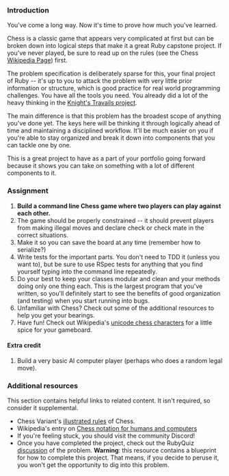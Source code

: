 ### Introduction

You've come a long way. Now it's time to prove how much you've learned.

Chess is a classic game that appears very complicated at first but can be broken down into logical steps that make it a great Ruby capstone project.  If you've never played, be sure to read up on the rules (see the Chess [Wikipedia Page](http://en.wikipedia.org/wiki/Chess)) first.

The problem specification is deliberately sparse for this, your final project of Ruby -- it's up to you to attack the problem with very little prior information or structure, which is good practice for real world programming challenges.  You have all the tools you need.  You already did a lot of the heavy thinking in the [Knight's Travails project](https://www.theodinproject.com/lessons/ruby-knights-travails).

The main difference is that this problem has the broadest scope of anything you've done yet.  The keys here will be thinking it through logically ahead of time and maintaining a disciplined workflow.  It'll be much easier on you if you're able to stay organized and break it down into components that you can tackle one by one.

This is a great project to have as a part of your portfolio going forward because it shows you can take on something with a lot of different components to it.

### Assignment

<div class="lesson-content__panel" markdown="1">

  1. **Build a command line Chess game where two players can play against each other.**
  1. The game should be properly constrained -- it should prevent players from making illegal moves and declare check or check mate in the correct situations.
  1. Make it so you can save the board at any time (remember how to serialize?)
  1. Write tests for the important parts.  You don't need to TDD it (unless you want to), but be sure to use RSpec tests for anything that you find yourself typing into the command line repeatedly.
  1. Do your best to keep your classes modular and clean and your methods doing only one thing each.  This is the largest program that you've written, so you'll definitely start to see the benefits of good organization (and testing) when you start running into bugs.
  1. Unfamiliar with Chess? Check out some of the additional resources to help you get your bearings.
  1. Have fun!  Check out Wikipedia's [unicode chess characters](http://en.wikipedia.org/wiki/Chess_symbols_in_Unicode) for a little spice for your gameboard.

#### Extra credit

1. Build a very basic AI computer player (perhaps who does a random legal move).

</div>

### Additional resources

This section contains helpful links to related content. It isn't required, so consider it supplemental.

- Chess Variant's [illustrated rules](http://www.chessvariants.org/d.chess/chess.html) of Chess.
- Wikipedia's entry on [Chess notation for humans and computers](https://en.wikipedia.org/wiki/Chess_notation)
- If you're feeling stuck, you should visit the community Discord!
- Once you have completed the project, check out the RubyQuiz [discussion](http://rubyquiz.com/quiz35.html) of the problem. **Warning**: this resource contains a blueprint for how to complete this project. That means, if you decide to peruse it, you won't get the opportunity to dig into this problem.
